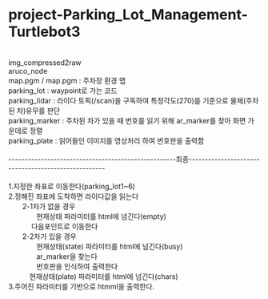 # project-Parking_Lot_Management-Turtlebot3
<br/>
img_compressed2raw<br/>
aruco_node<br/>
map.pgm / map.pgm : 주차장 환경 맵<br/>
parking_lot : waypoint로 가는 코드<br/>
parking_lidar : 라이다 토픽(/scan)을 구독하여 특정각도(270)를 기준으로 물체(주차된 차)유무를 판단<br/>
parking_marker : 주차된 차가 있을 때 번호를 읽기 위해 ar_marker를 찾아 화면 가운데로 정렬<br/>
parking_plate : 읽어들인 이미지를 영상처리 하여 번호판을 출력함<br/>
<br/>
----------------------------------------------------최종----------------------------------------------------<br/>
<br/>
1.지정한 좌표로 이동한다(parking_lot1~6)<br/>
2.정해진 좌표에 도착하면 라이다값을 읽는다<br/>
  2-1차가 없을 경우<br/>
    현재상태 파라미터를 html에 넘긴다(empty)<br/>
    다음포인트로 이동한다<br/>
  2-2차가 있을 경우<br/>
    현재상태(state) 파라미터를 html에 넘긴다(busy)<br/>
    ar_marker을 찾는다<br/>
    번호판을 인식하여 출력한다<br/>
   현재상태(plate) 파라미터를 html에 넘긴다(chars)<br/>
3.주어진 파라미터를 기반으로 htmml을 출력한다.<br/>
    
